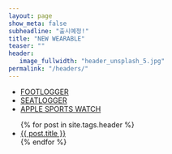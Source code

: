 ```yaml
---
layout: page
show_meta: false
subheadline: "출시예정!"
title: "NEW WEARABLE"
teaser: ""
header:
   image_fullwidth: "header_unsplash_5.jpg"
permalink: "/headers/"
---
```



- [FOOTLOGGER](https://tjgmltmd.github.io//design/footlogger/)
- [SEATLOGGER](https://tjgmltmd.github.io//design/seatlogger/)
- [APPLE SPORTS WATCH](https://tjgmltmd.github.io//design/watchsport/)



<ul>
    {% for post in site.tags.header %}
    <li><a href="{{ site.url }}{{ post.url }}">{{ post.title }}</a></li>
    {% endfor %}
</ul>
